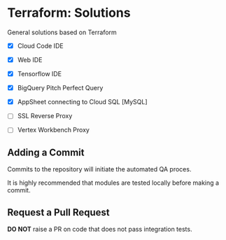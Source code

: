# Terraform: Solutions 

General solutions based on Terraform


- [x] Cloud Code IDE
- [x] Web IDE
- [x] Tensorflow IDE
- [x] BigQuery Pitch Perfect Query 
- [x] AppSheet connecting to Cloud SQL [MySQL]
- [ ] SSL Reverse Proxy 
- [ ] Vertex Workbench Proxy 


## Adding a Commit 

Commits to the repository will initiate the automated QA proces.

It is highly recommended that modules are tested locally before making a commit.

## Request a Pull Request

__DO NOT__ raise a PR on code that does not pass integration tests.
